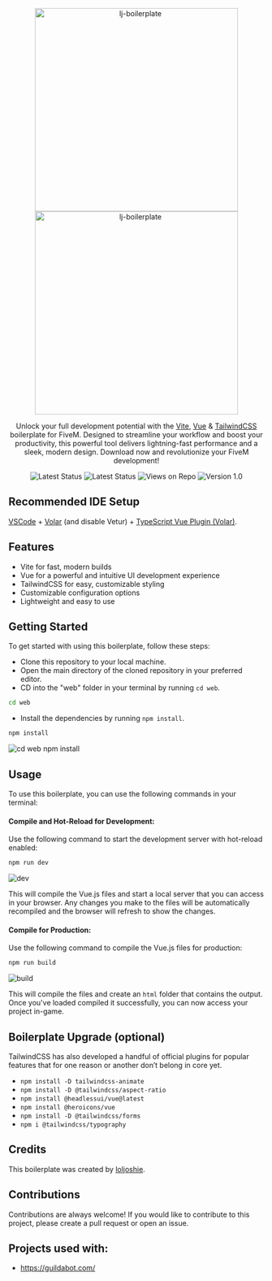 <p align="center">
  <a href="https://github.com/loljoshie/lj-boilerplate/#gh-light-mode-only" target="_blank">
    <img src="https://user-images.githubusercontent.com/91661118/233499718-11d46bc9-0691-4e1c-9dc0-45dd84f0092d.svg" alt="lj-boilerplate" width="400">
  </a>
  <a href="https://github.com/loljoshie/lj-boilerplate/#gh-dark-mode-only" target="_blank">
    <img src="https://user-images.githubusercontent.com/91661118/233499762-71b7c870-4c54-4312-b64f-26f006336317.svg" alt="lj-boilerplate" width="400">
  </a>
</p>

<p align="center">
Unlock your full development potential with the <a href="https://vitejs.dev/">Vite</a>, <a href="https://vuejs.org/">Vue</a> & <a href="https://tailwindcss.com/">TailwindCSS</a> boilerplate for FiveM. Designed to streamline your workflow and boost your productivity, this powerful tool delivers lightning-fast performance and a sleek, modern design. Download now and revolutionize your FiveM development!
<p>
<!--
<p align="center">
  <a href="https://heroicons.com"><strong>Something epic coming soon &rarr;</strong></a>
</p>
-->
<p align="center">
    <img src="https://img.shields.io/badge/framework-standalone-important" alt="Latest Status">
    <img src="https://img.shields.io/badge/status-up-brightgreen.svg" alt="Latest Status">
    <img src="https://img.shields.io/badge/views-151-blue.svg" alt="Views on Repo">
    <img src="https://img.shields.io/badge/version-1.0-blueviolet.svg" alt="Version 1.0">
</p>

## Recommended IDE Setup
[VSCode](https://code.visualstudio.com/) + [Volar](https://marketplace.visualstudio.com/items?itemName=johnsoncodehk.volar) (and disable Vetur) + [TypeScript Vue Plugin (Volar)](https://marketplace.visualstudio.com/items?itemName=johnsoncodehk.vscode-typescript-vue-plugin).

## Features
* Vite for fast, modern builds
* Vue for a powerful and intuitive UI development experience
* TailwindCSS for easy, customizable styling
* Customizable configuration options
* Lightweight and easy to use

## Getting Started
To get started with using this boilerplate, follow these steps:

* Clone this repository to your local machine.
* Open the main directory of the cloned repository in your preferred editor.
* CD into the "web" folder in your terminal by running `cd web`.
```sh
cd web
```
* Install the dependencies by running `npm install`.
```sh
npm install
```

![cd web npm install](https://user-images.githubusercontent.com/91661118/233503622-4a8a847d-80d4-441c-8e72-458851ad3531.gif)

## Usage
To use this boilerplate, you can use the following commands in your terminal:

#### Compile and Hot-Reload for Development:
Use the following command to start the development server with hot-reload enabled:

```sh
npm run dev
```

![dev](https://user-images.githubusercontent.com/91661118/233505518-195efbab-6e65-481c-939f-826eb4c9c76f.gif)

This will compile the Vue.js files and start a local server that you can access in your browser. Any changes you make to the files will be automatically recompiled and the browser will refresh to show the changes.

#### Compile for Production:
Use the following command to compile the Vue.js files for production:

```sh
npm run build
```

![build](https://user-images.githubusercontent.com/91661118/233505563-0dfecd20-dcea-4f6f-a127-e1dcf4163422.gif)

This will compile the files and create an `html` folder that contains the output. Once you've loaded compiled it successfully, you can now access your project in-game.

## Boilerplate Upgrade (optional)
TailwindCSS has also developed a handful of official plugins for popular features that for one reason or another don’t belong in core yet.

* ```npm install -D tailwindcss-animate```
* ```npm install -D @tailwindcss/aspect-ratio```
* ```npm install @headlessui/vue@latest```
* ```npm install @heroicons/vue```
* ```npm install -D @tailwindcss/forms```
* ```npm i @tailwindcss/typography```

## Credits
This boilerplate was created by <a href="https://heroicons.com/" target="_blank">loljoshie</a>.

## Contributions
Contributions are always welcome! If you would like to contribute to this project, please create a pull request or open an issue.

## Projects used with:
* https://guildabot.com/
